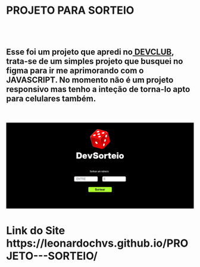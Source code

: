<h1>PROJETO PARA SORTEIO </h1>
<br>
<br>
<h2>Esse foi um projeto que apredi no<a href="https://rodolfomori.com.br/devclub/"> DEVCLUB</a>, trata-se de um simples projeto que busquei no figma para ir me aprimorando com o JAVASCRIPT. No momento não é um projeto responsivo mas tenho a inteção de torna-lo apto para celulares também.</h2>
<br>
<br>

<img src="https://github.com/leonardochvs/PROJETO---SORTEIO/blob/main/assets/Captura%20de%20tela%202024-11-12%20200330.png?raw=true">

<h1>Link do Site <a>https://leonardochvs.github.io/PROJETO---SORTEIO/</a></h1>



